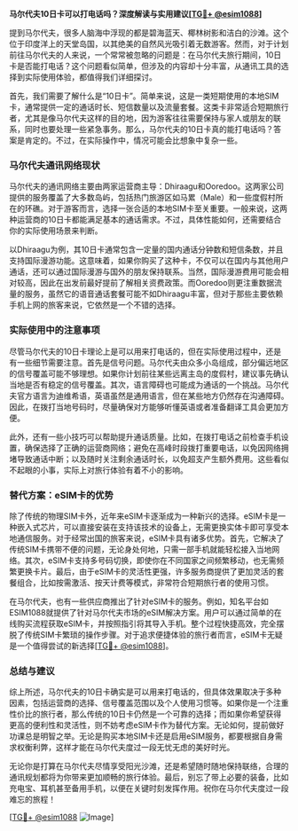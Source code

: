 **马尔代夫10日卡可以打电话吗？深度解读与实用建议[[TG💪+ @esim1088](https://t.me/s/esim1088)]**

提到马尔代夫，很多人脑海中浮现的都是碧海蓝天、椰林树影和洁白的沙滩。这个位于印度洋上的天堂岛国，以其绝美的自然风光吸引着无数游客。然而，对于计划前往马尔代夫的人来说，一个常常被忽略的问题是：在马尔代夫旅行期间，10日卡是否能打电话？这个问题看似简单，但涉及的内容却十分丰富，从通讯工具的选择到实际使用体验，都值得我们详细探讨。

首先，我们需要了解什么是“10日卡”。简单来说，这是一类短期使用的本地SIM卡，通常提供一定的通话时长、短信数量以及流量套餐。这类卡非常适合短期旅行者，尤其是像马尔代夫这样的目的地，因为游客往往需要保持与家人或朋友的联系，同时也要处理一些紧急事务。那么，马尔代夫的10日卡真的能打电话吗？答案是肯定的。不过，在实际操作中，情况可能会比想象中复杂一些。

### 马尔代夫通讯网络现状

马尔代夫的通讯网络主要由两家运营商主导：Dhiraagu和Ooredoo。这两家公司提供的服务覆盖了大多数岛屿，包括热门旅游区如马累（Male）和一些度假村所在的环礁。对于游客而言，选择一张合适的本地SIM卡至关重要。一般来说，这两种运营商的10日卡都能满足基本的通话需求。不过，具体性能如何，还需要结合你的实际使用场景来判断。

以Dhiraagu为例，其10日卡通常包含一定量的国内通话分钟数和短信条数，并且支持国际漫游功能。这意味着，如果你购买了这种卡，不仅可以在国内与其他用户通话，还可以通过国际漫游与国外的朋友保持联系。当然，国际漫游费用可能会相对较高，因此在出发前最好提前了解相关资费政策。而Ooredoo则更注重数据流量的服务，虽然它的语音通话套餐可能不如Dhiraagu丰富，但对于那些主要依赖手机上网的旅客来说，它依然是一个不错的选择。

### 实际使用中的注意事项

尽管马尔代夫的10日卡理论上是可以用来打电话的，但在实际使用过程中，还是有一些细节需要注意。首先是信号问题。马尔代夫由众多小岛组成，部分偏远地区的信号覆盖可能不够理想。如果你计划前往某些远离主岛的度假村，建议事先确认当地是否有稳定的信号覆盖。其次，语言障碍也可能成为通话的一个挑战。马尔代夫官方语言为迪维希语，英语虽然是通用语言，但在某些地方仍然存在沟通障碍。因此，在拨打当地号码时，尽量确保对方能够听懂英语或者准备翻译工具会更加方便。

此外，还有一些小技巧可以帮助提升通话质量。比如，在拨打电话之前检查手机设置，确保选择了正确的运营商网络；避免在高峰时段拨打重要电话，以免因网络拥堵导致通话中断；以及随时关注剩余通话时长，以免超支产生额外费用。这些看似不起眼的小事，实际上对旅行体验有着不小的影响。

### 替代方案：eSIM卡的优势

除了传统的物理SIM卡外，近年来eSIM卡逐渐成为一种新兴的选择。eSIM卡是一种嵌入式芯片，可以直接安装在支持该技术的设备上，无需更换实体卡即可享受本地通信服务。对于经常出国的旅客来说，eSIM卡具有诸多优势。首先，它解决了传统SIM卡携带不便的问题，无论身处何地，只需一部手机就能轻松接入当地网络。其次，eSIM卡支持多号码切换，即使你在不同国家之间频繁移动，也无需频繁更换卡片。最后，由于eSIM卡的灵活性更强，许多服务商提供了更加灵活的套餐组合，比如按需激活、按天计费等模式，非常符合短期旅行者的使用习惯。

在马尔代夫，也有一些供应商推出了针对eSIM卡的服务。例如，知名平台如ESIM1088就提供了针对马尔代夫市场的eSIM解决方案。用户可以通过简单的在线购买流程获取eSIM卡，并按照指引将其导入手机。整个过程快捷高效，完全摆脱了传统SIM卡繁琐的操作步骤。对于追求便捷体验的旅行者而言，eSIM卡无疑是一个值得尝试的新选择[[TG💪+ @esim1088](https://t.me/s/esim1088)]。

### 总结与建议

综上所述，马尔代夫的10日卡确实是可以用来打电话的，但具体效果取决于多种因素，包括运营商的选择、信号覆盖范围以及个人使用习惯等。如果你是一个注重性价比的旅行者，那么传统的10日卡仍然是一个可靠的选择；而如果你希望获得更高的便利性和灵活性，则不妨考虑eSIM卡作为替代方案。无论如何，提前做好功课总是明智之举。无论是购买本地SIM卡还是启用eSIM服务，都要根据自身需求权衡利弊，这样才能在马尔代夫度过一段无忧无虑的美好时光。

无论你是打算在马尔代夫尽情享受阳光沙滩，还是希望随时随地保持联络，合理的通讯规划都将为你带来更加顺畅的旅行体验。最后，别忘了带上必要的装备，比如充电宝、耳机甚至备用手机，以便在关键时刻发挥作用。祝你在马尔代夫度过一段难忘的旅程！

[[TG💪+ @esim1088](https://t.me/s/esim1088) ![Image](https://i.postimg.cc/4NQfJmqS/Snipaste-2025-05-13-00-14-12.png)]